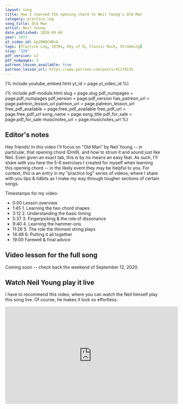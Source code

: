 ```yaml
---
layout: song
title: How I learned the opening chord to Neil Young's Old Man
category: practice_log
song_title: Old Man
artist: Neil Young
date_published: 2020-09-04
year: 1972
yt_video_id: Gp28WQCHDoA
tags: [Practice Log, 1970s, Key of D, Classic Rock, Strumming]
slug: "326"
pdf_version: v2
pdf_numpages: 3
patreon_lesson_available: true
patreon_lesson_url: https://www.patreon.com/posts/41270135
---
```




{% include youtube_embed.html yt_id = page.yt_video_id %}

<!-- Coming soon... -->

{% include pdf-module.html slug = page.slug pdf_numpages = page.pdf_numpages pdf_version = page.pdf_version has_patreon_url = page.patreon_lesson_url patreon_url = page.patreon_lesson_url free_pdf_available = page.free_pdf_available free_pdf_url = page.free_pdf_url song_name = page.song_title pdf_for_sale = page.pdf_for_sale musicnotes_url = page.musicnotes_url %}

## Editor's notes

Hey friends! In this video I'll focus on "Old Man" by Neil Young -- in particular, that opening chord (Dm9), and how to strum it and sound just like Neil. Even given an exact tab, this is by no means an easy feat. As such, I'll share with you here the 5-6 exercises I created for myself when learning this opening chord -- in the likely event they may be helpful to you. For context, this is an entry in my "practice log" series of videos, where I share with you tips & tidbits as I make my way through tougher sections of certain songs.

Timestamps for my video:

- 0:00 Lesson overview
- 1:45 1. Learning the two chord shapes
- 3:12 2. Understanding the basic timing
- 5:37 3. Fingerpicking & the role of dissonance
- 9:40 4. Learning the hammer-ons
- 11:26 5. The role the thinnest string plays
- 14:48 6. Putting it all together
- 19:00 Farewell & final advice

## Video lesson for the full song

Coming soon -- check back the weekend of September 12, 2020.

## Watch Neil Young play it live

I have to recommend this video, where you can watch the Neil himself play this song live. Of course, he makes it look so effortless.

<iframe width="560" height="315" src="https://www.youtube.com/embed/An2a1_Do_fc?showinfo=0" frameborder="0" allowfullscreen></iframe>
